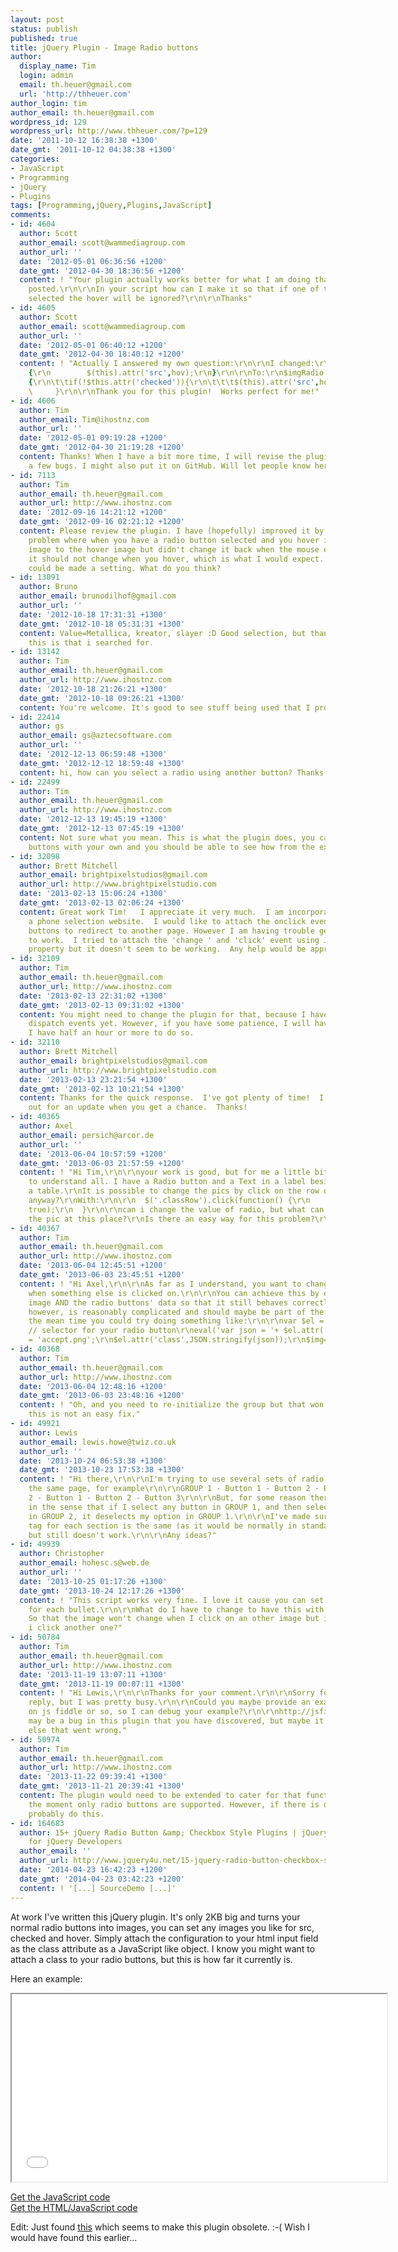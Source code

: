 ```yaml
---
layout: post
status: publish
published: true
title: jQuery Plugin - Image Radio buttons
author:
  display_name: Tim
  login: admin
  email: th.heuer@gmail.com
  url: 'http://thheuer.com'
author_login: tim
author_email: th.heuer@gmail.com
wordpress_id: 129
wordpress_url: http://www.thheuer.com/?p=129
date: '2011-10-12 16:38:38 +1300'
date_gmt: '2011-10-12 04:38:38 +1300'
categories:
- JavaScript
- Programming
- jQuery
- Plugins
tags: [Programming,jQuery,Plugins,JavaScript]
comments:
- id: 4604
  author: Scott
  author_email: scott@wammediagroup.com
  author_url: ''
  date: '2012-05-01 06:36:56 +1200'
  date_gmt: '2012-04-30 18:36:56 +1200'
  content: ! "Your plugin actually works better for what I am doing than the one you
    posted.\r\n\r\nIn your script how can I make it so that if one of the images are
    selected the hover will be ignored?\r\n\r\nThanks"
- id: 4605
  author: Scott
  author_email: scott@wammediagroup.com
  author_url: ''
  date: '2012-05-01 06:40:12 +1200'
  date_gmt: '2012-04-30 18:40:12 +1200'
  content: ! "Actually I answered my own question:\r\n\r\nI changed:\r\n$imgRadio.hover(function()
    {\r\n        $(this).attr('src',hov);\r\n}\r\n\r\nTo:\r\n$imgRadio.hover(function()
    {\r\n\t\tif(!$this.attr('checked')){\r\n\t\t\t$(this).attr('src',hov);\r\n\t\t}\r\n
    \     }\r\n\r\nThank you for this plugin!  Works perfect for me!"
- id: 4606
  author: Tim
  author_email: Tim@ihostnz.com
  author_url: ''
  date: '2012-05-01 09:19:28 +1200'
  date_gmt: '2012-04-30 21:19:28 +1200'
  content: Thanks! When I have a bit more time, I will revise the plugin as it has
    a few bugs. I might also put it on GitHub. Will let people know here.
- id: 7113
  author: Tim
  author_email: th.heuer@gmail.com
  author_url: http://www.ihostnz.com
  date: '2012-09-16 14:21:12 +1200'
  date_gmt: '2012-09-16 02:21:12 +1200'
  content: Please review the plugin. I have (hopefully) improved it by fixing the
    problem where when you have a radio button selected and you hover it changed the
    image to the hover image but didn't change it back when the mouse exists. Now
    it should not change when you hover, which is what I would expect. I guess this
    could be made a setting. What do you think?
- id: 13091
  author: Bruno
  author_email: brunodilhof@gmail.com
  author_url: ''
  date: '2012-10-18 17:31:31 +1300'
  date_gmt: '2012-10-18 05:31:31 +1300'
  content: Value=Metallica, kreator, slayer :D Good selection, but thanks for this,
    this is that i searched for.
- id: 13142
  author: Tim
  author_email: th.heuer@gmail.com
  author_url: http://www.ihostnz.com
  date: '2012-10-18 21:26:21 +1300'
  date_gmt: '2012-10-18 09:26:21 +1300'
  content: You're welcome. It's good to see stuff being used that I produce. :-)
- id: 22414
  author: gs
  author_email: gs@aztecsoftware.com
  author_url: ''
  date: '2012-12-13 06:59:48 +1300'
  date_gmt: '2012-12-12 18:59:48 +1300'
  content: hi, how can you select a radio using another button? Thanks
- id: 22499
  author: Tim
  author_email: th.heuer@gmail.com
  author_url: http://www.ihostnz.com
  date: '2012-12-13 19:45:19 +1300'
  date_gmt: '2012-12-13 07:45:19 +1300'
  content: Not sure what you mean. This is what the plugin does, you can replace radio
    buttons with your own and you should be able to see how from the example.
- id: 32098
  author: Brett Mitchell
  author_email: brightpixelstudios@gmail.com
  author_url: http://www.brightpixelstudio.com
  date: '2013-02-13 15:06:24 +1300'
  date_gmt: '2013-02-13 02:06:24 +1300'
  content: Great work Tim!   I appreciate it very much.  I am incorporate this into
    a phone selection website.  I would like to attach the onclick event to the radio
    buttons to redirect to another page. However I am having trouble getting this
    to work.  I tried to attach the 'change ' and 'click' event using JQuerys live
    property but it doesn't seem to be working.  Any help would be appreciated.  Thanks!
- id: 32109
  author: Tim
  author_email: th.heuer@gmail.com
  author_url: http://www.ihostnz.com
  date: '2013-02-13 22:31:02 +1300'
  date_gmt: '2013-02-13 09:31:02 +1300'
  content: You might need to change the plugin for that, because I haven't made it
    dispatch events yet. However, if you have some patience, I will have a look when
    I have half an hour or more to do so.
- id: 32110
  author: Brett Mitchell
  author_email: brightpixelstudios@gmail.com
  author_url: http://www.brightpixelstudio.com
  date: '2013-02-13 23:21:54 +1300'
  date_gmt: '2013-02-13 10:21:54 +1300'
  content: Thanks for the quick response.  I've got plenty of time!  I'll keep a look
    out for an update when you get a chance.  Thanks!
- id: 40365
  author: Axel
  author_email: persich@arcor.de
  author_url: ''
  date: '2013-06-04 10:57:59 +1200'
  date_gmt: '2013-06-03 21:57:59 +1200'
  content: ! "Hi Tim,\r\n\r\nyour work is good, but for me a little bit difficult
    to understand all. I have a Radio button and a Text in a label beside all inside
    a table.\r\nIt is possible to change the pics by click on the row of the table
    anyway?\r\nWith:\r\n\r\n  $('.classRow').click(function() {\r\n    $(this).find('input[type=radio]').prop('checked',
    true);\r\n  }\r\n\r\ncan i change the value of radio, but what can I do to change
    the pic at this place?\r\nIs there an easy way for this problem?\r\n\r\nThanks"
- id: 40367
  author: Tim
  author_email: th.heuer@gmail.com
  author_url: http://www.ihostnz.com
  date: '2013-06-04 12:45:51 +1200'
  date_gmt: '2013-06-03 23:45:51 +1200'
  content: ! "Hi Axel,\r\n\r\nAs far as I understand, you want to change the image
    when something else is clicked on.\r\n\r\nYou can achieve this by changing the
    image AND the radio buttons' data so that it still behaves correctly.\r\n\r\nThis
    however, is reasonably complicated and should maybe be part of the library.\r\n\r\nFor
    the mean time you could try doing something like:\r\n\r\nvar $el = $('#heuer4');
    // selector for your radio button\r\neval('var json = '+ $el.attr('class') +';');\r\njson.src
    = 'accept.png';\r\n$el.attr('class',JSON.stringify(json));\r\n$img=$el.prev();\r\n$img.attr('src',json.src);"
- id: 40368
  author: Tim
  author_email: th.heuer@gmail.com
  author_url: http://www.ihostnz.com
  date: '2013-06-04 12:48:16 +1200'
  date_gmt: '2013-06-03 23:48:16 +1200'
  content: ! "Oh, and you need to re-initialize the group but that won't work...\r\n\r\nSorry,
    this is not an easy fix."
- id: 49921
  author: Lewis
  author_email: lewis.howe@twiz.co.uk
  author_url: ''
  date: '2013-10-24 06:53:38 +1300'
  date_gmt: '2013-10-23 17:53:38 +1300'
  content: ! "Hi there,\r\n\r\nI'm trying to use several sets of radio buttons on
    the same page, for example\r\n\r\nGROUP 1 - Button 1 - Button 2 - Button 3\r\nGROUP
    2 - Button 1 - Button 2 - Button 3\r\n\r\nBut, for some reason there is confliction
    in the sense that if I select any button in GROUP 1, and then select a button
    in GROUP 2, it deselects my option in GROUP 1.\r\n\r\nI've made sure the 'name'
    tag for each section is the same (as it would be normally in standard radio buttons),
    but still doesn't work.\r\n\r\nAny ideas?"
- id: 49939
  author: Christopher
  author_email: hohesc.s@web.de
  author_url: ''
  date: '2013-10-25 01:17:26 +1300'
  date_gmt: '2013-10-24 12:17:26 +1300'
  content: ! "This script works very fine. I love it cause you can set different images
    for each bullet.\r\n\r\nWhat do I have to change to have this with checkboxes?
    So that the image won't change when I click on an other image but it change when
    i click another one?"
- id: 50784
  author: Tim
  author_email: th.heuer@gmail.com
  author_url: http://www.ihostnz.com
  date: '2013-11-19 13:07:11 +1300'
  date_gmt: '2013-11-19 00:07:11 +1300'
  content: ! "Hi Lewis,\r\n\r\nThanks for your comment.\r\n\r\nSorry for the late
    reply, but I was pretty busy.\r\n\r\nCould you maybe provide an example, for example
    on js fiddle or so, so I can debug your example?\r\n\r\nhttp://jsfiddle.net/TA6JQ/\r\n\r\nThere
    may be a bug in this plugin that you have discovered, but maybe it's just something
    else that went wrong."
- id: 50974
  author: Tim
  author_email: th.heuer@gmail.com
  author_url: http://www.ihostnz.com
  date: '2013-11-22 09:39:41 +1300'
  date_gmt: '2013-11-21 20:39:41 +1300'
  content: The plugin would need to be extended to cater for that functionality. At
    the moment only radio buttons are supported. However, if there is demand I can
    probably do this.
- id: 164683
  author: 15+ jQuery Radio Button &amp; Checkbox Style Plugins | jQuery4U | No.1 Resource
    for jQuery Developers
  author_email: ''
  author_url: http://www.jquery4u.net/15-jquery-radio-button-checkbox-style-plugins/
  date: '2014-04-23 16:42:23 +1200'
  date_gmt: '2014-04-23 03:42:23 +1200'
  content: ! '[...] SourceDemo [...]'
---
```

<p>At work I've written this jQuery plugin. It's only 2KB big and turns your normal radio buttons into images, you can set any images you like for src, checked and hover. Simply attach the configuration to your html input field as the class attribute as a JavaScript like object. I know you might want to attach a class to your radio buttons, but this is how far it currently is.</p>

<p>Here an example:</p>
<p><iframe width="600" height="300" src="/jquery-plugins/imageradio/"></iframe></p>
<p><a href="/jquery-plugins/imageradio/jquery.imageradio.js" title="Download Source" target="_blank">Get the JavaScript code</a><br />
<a href="/jquery-plugins/imageradio/" title="Download Source" target="_blank">Get the HTML/JavaScript code</a></p>
<p>Edit: Just found <a href="http://screwdefaultbuttons.com/" target="_blank">this</a> which seems to make this plugin obsolete. :-( Wish I would have found this earlier...</p>
